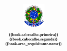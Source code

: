 <p align="center" style="line-height: 100%"><img src="brasao.png" name="Imagem 1" align="bottom" width="71" height="76" border="0"></p>
<p align="center" style="line-height: 100%">
<font face="Arial Narrow, serif" size="2" style="font-size: 10pt"><b>
{{book.cabecalho.primeira}}<br/>
{{book.cabecalho.segunda}}<br/>
{{book.area_requisitante.nome}}<br/>
</b></font>
</p>

